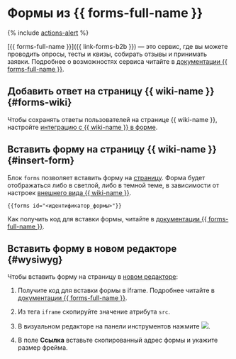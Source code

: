 # Формы из {{ forms-full-name }}

{% include [actions-alert](../../_includes/wiki/actions-alert.md) %}

[{{ forms-full-name }}]({{ link-forms-b2b }}) — это сервис, где вы можете проводить опросы, тесты и квизы, собирать отзывы и принимать заявки. Подробнее о возможностях сервиса читайте в [документации {{ forms-full-name }}](../../forms/).

## Добавить ответ на страницу {{ wiki-name }} {#forms-wiki}

Чтобы сохранять ответы пользователей на странице {{ wiki-name }}, настройте [интеграцию с {{ wiki-name }} в форме](../../forms/send-wiki.md). 

## Вставить форму на страницу {{ wiki-name }} {#insert-form}

Блок `forms` позволяет вставить форму на [страницу](../pages-types.md#page). Форма будет отображаться либо в светлой, либо в темной теме, в зависимости от настроек [внешнего вида {{ wiki-name }}](../settings-wiki.md).

```
{{forms id="<идентификатор_формы>"}}
```  

Как получить код для вставки формы, читайте в [документации {{ forms-full-name }}](../../forms/publish#section_xvx_g2c_tbb).

## Вставить форму в новом редакторе {#wysiwyg}

Чтобы вставить форму на страницу в [новом редакторе](../pages-types.md#wysiwyg):

1. Получите код для вставки формы в iframe. Подробнее читайте в [документации {{ forms-full-name }}](../../forms/publish.md#section_c21_gdb_42b).

1. Из тега `iframe` скопируйте значение атрибута `src`.

1. В визуальном редакторе на панели инструментов нажмите ![](../../_assets/wiki/svg/wysiwyg/iframe.svg).

1. В поле **Ссылка** вставьте скопированный адрес формы и укажите размер фрейма.